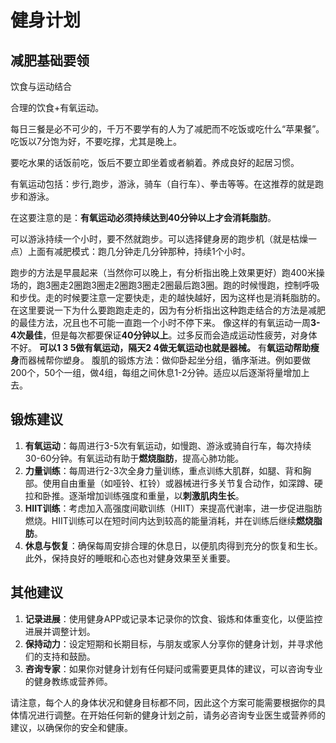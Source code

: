 # 健身计划

## 减肥基础要领

饮食与运动结合

合理的饮食+有氧运动。

每日三餐是必不可少的，千万不要学有的人为了减肥而不吃饭或吃什么“苹果餐”。吃饭以7分饱为好，不要吃撑，尤其是晚上。

要吃水果的话饭前吃，饭后不要立即坐着或者躺着。养成良好的起居习惯。 

有氧运动包括：步行,跑步，游泳，骑车（自行车）、拳击等等。在这推荐的就是跑步和游泳。 

在这要注意的是：**有氧运动必须持续达到40分钟以上才会消耗脂肪**。

可以游泳持续一个小时，要不然就跑步。可以选择健身房的跑步机（就是枯燥一点）上面有减肥模式：跑几分钟走几分钟那种，持续1个小时。

跑步的方法是早晨起来（当然你可以晚上，有分析指出晚上效果更好）跑400米操场的，跑3圈走2圈跑3圈走2圈跑3圈走2圈最后跑3圈。跑的时候慢跑，控制呼吸和步伐。走的时候要注意一定要快走，走的越快越好，因为这样也是消耗脂肪的。 
在这里要说一下为什么要跑跑走走的，因为有分析指出这种跑走结合的方法是减肥的最佳方法，况且也不可能一直跑一个小时不停下来。 
像这样的有氧运动一周**3-4次最佳**，但是每次都要保证**40分钟以上**。过多反而会造成运动性疲劳，对身体不好。 
**可以1 3 5做有氧运动，隔天2 4做无氧运动也就是器械。** 有**氧运动帮助瘦身**而器械帮你塑身。
腹肌的锻炼方法：做仰卧起坐分组，循序渐进。例如要做200个，50个一组，做4组，每组之间休息1-2分钟。适应以后逐渐将量增加上去。

## 锻炼建议

1. **有氧运动**：每周进行3-5次有氧运动，如慢跑、游泳或骑自行车，每次持续30-60分钟。有氧运动有助于**燃烧脂肪**，提高心肺功能。
2. **力量训练**：每周进行2-3次全身力量训练，重点训练大肌群，如腿、背和胸部。使用自由重量（如哑铃、杠铃）或器械进行多关节复合动作，如深蹲、硬拉和卧推。逐渐增加训练强度和重量，以**刺激肌肉生长**。
3. **HIIT训练**：考虑加入高强度间歇训练（HIIT）来提高代谢率，进一步促进脂肪燃烧。HIIT训练可以在短时间内达到较高的能量消耗，并在训练后继续**燃烧脂肪**。
4. **休息与恢复**：确保每周安排合理的休息日，以便肌肉得到充分的恢复和生长。此外，保持良好的睡眠和心态也对健身效果至关重要。

## 其他建议

1. **记录进展**：使用健身APP或记录本记录你的饮食、锻炼和体重变化，以便监控进展并调整计划。
2. **保持动力**：设定短期和长期目标，与朋友或家人分享你的健身计划，并寻求他们的支持和鼓励。
3. **咨询专家**：如果你对健身计划有任何疑问或需要更具体的建议，可以咨询专业的健身教练或营养师。

请注意，每个人的身体状况和健身目标都不同，因此这个方案可能需要根据你的具体情况进行调整。在开始任何新的健身计划之前，请务必咨询专业医生或营养师的建议，以确保你的安全和健康。